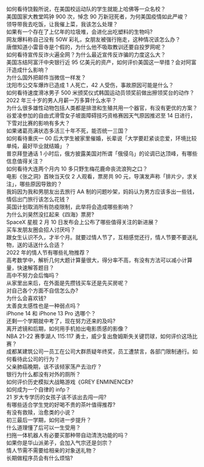 如何看待饶毅所说，在美国校运动队的学生就能上哈佛等一众名校？  
美国国家大教堂鸣钟 900 次，悼念 90 万新冠死者，为何美国疫情如此严峻？  
领导带我去吃饭，让我催上菜，我该怎么处理？  
如果有一个存在了上亿年的垃圾堆，会进化出吃塑料的生物吗?  
网友爆料称自己没有 50W 彩礼，女朋友被强行拖走，这种情况该怎么办？  
唐僧知道小雷音寺是个假的，为什么他不吸取教训还要自投罗网呢？  
如何看待宣传反诈火遍全网？为什么最近宣传反诈骗的力度这么大？  
美国冻结阿富汗中央银行近 95 亿美元的资产，如何评价美国这一举措？会对阿富汗造成什么影响？  
为什么国外把邮件当微信一样发？  
沈阳市公交车爆炸已造成 1 人死亡，42 人受伤，事故原因可能是什么？  
如何看待速度滑冰男子 500 米颁奖仪式韩国运动员领奖前做出擦领奖台的动作？  
2022 年三十岁的男人月薪一万多算什么水平？  
为什么很多雄性动物包括人类都是排泄和生殖共用一个器官，有没有更优的方案？  
谷爱凌参加的自由式滑雪女子坡面障碍技巧资格赛因天气原因推迟至 14 日进行，下雪对比赛的影响有多大？  
如果诸葛亮满状态多活三十年不死，能否统一三国？  
如何看待重庆一 00 后大学生被家里催婚，长辈说「大学要赶紧谈恋爱，环境比较单纯，最好毕业就结婚」？  
普京拜登通话 1 小时后，俄方披露美国对所谓「俄侵乌」的论调已达顶峰，有哪些信息值得关注？  
如何看待大连两个月内 10 多只野生梅花鹿命丧流浪狗之口？  
电影《张之洞》首映当天仅 2 人观看，票房共 90 元，导演发声称「排片少，求关注」，哪些原因导致的？  
我妈因为我和男朋友出去旅行 AA 制的问题吵架，妈妈认为男方应该多出一些钱，情侣出门旅行该怎么花钱？  
英国计划取消所有防疫限制，此举将会造成哪些影响？  
为什么刘昊然没扛起来《四海》票房?  
SpaceX 星舰 2 月 10 日发布会上公布了哪些值得关注的新进展？  
买车发朋友圈会招人讨厌吗？  
跟女生认识不久，才半个月。就要过情人节了，互相感觉还行，情人节要不要送礼物，送的话送什么合适？  
2022 年的情人节有哪些礼物推荐？  
高考数学中，解析几何大题计算量很大，得分率不高，有没有方法可以减小计算量，快速解答题目？  
高中不努力会后悔吗？  
从家里出来后，在外面是先攒钱买车还是先买房呢？  
对自己各个方面不自信怎么办?  
为什么会喜欢钱?  
太善良太感性也是一种弱点吗？  
iPhone 14 和 iPhone 13 Pro 选哪个？  
还剩一个学期就中考了，现在努力还来的及吗?  
离开滤镜和后期，如何用手机拍出电影质感的影像？  
NBA 21-22 赛季湖人 115:117 勇士，威少复出詹姆斯失关键罚球，如何评价这场比赛？  
成都某建筑公司一员工在公司大群质疑年终奖，员工遭禁言，各部门限制通行。如何看待此公司的行为？  
父亲肺癌晚期，该不该倾家荡产去治疗？  
银行为什么都没有对外的厕所？  
如何评价历史模拟大战略游戏《GREY ENMINENCE》?  
如何成为一个自律的 infp？  
21 岁大专学历的女孩子该不该出去闯一闯?  
有哪些适合学生党的好喝不贵的茶叶值得推荐?  
有没有救赎，治愈类的小说？  
初三最后一学期，如何进一步提升？  
什么道理懂了后可以一生受用？  
扫拖一体机器人有必要买那种带自动清洗功能的吗？  
如果你是华山派弟子，会加入气宗还是剑宗？  
情人节需不需要给相亲的对象送礼物？  
长期做程序员会有什么烦恼?  
